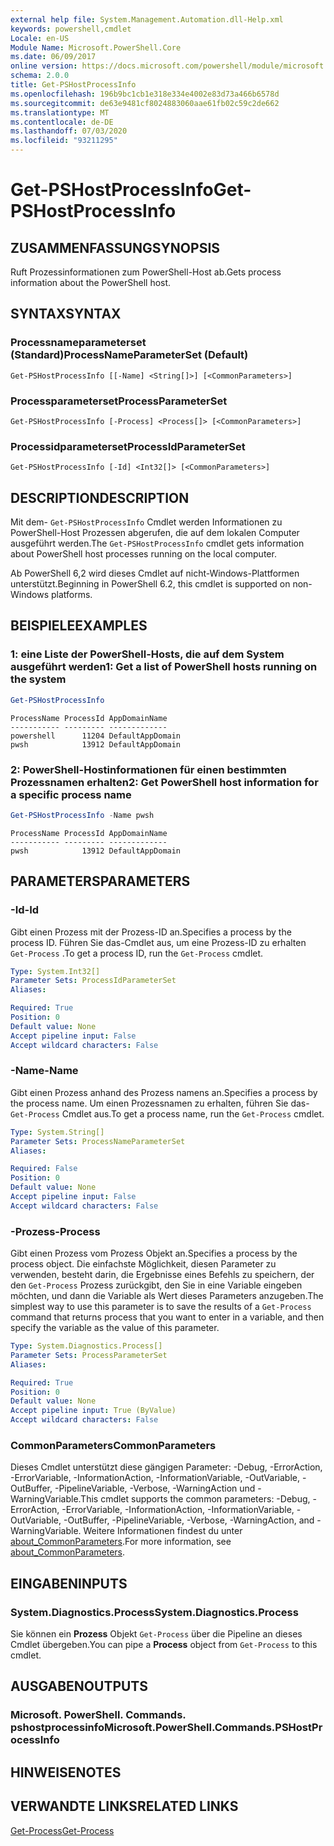 ```yaml
---
external help file: System.Management.Automation.dll-Help.xml
keywords: powershell,cmdlet
Locale: en-US
Module Name: Microsoft.PowerShell.Core
ms.date: 06/09/2017
online version: https://docs.microsoft.com/powershell/module/microsoft.powershell.core/get-pshostprocessinfo?view=powershell-7&WT.mc_id=ps-gethelp
schema: 2.0.0
title: Get-PSHostProcessInfo
ms.openlocfilehash: 196b9bc1cb1e318e334e4002e83d73a466b6578d
ms.sourcegitcommit: de63e9481cf8024883060aae61fb02c59c2de662
ms.translationtype: MT
ms.contentlocale: de-DE
ms.lasthandoff: 07/03/2020
ms.locfileid: "93211295"
---
```

# <span data-ttu-id="a73af-103">Get-PSHostProcessInfo</span><span class="sxs-lookup"><span data-stu-id="a73af-103">Get-PSHostProcessInfo</span></span>

## <span data-ttu-id="a73af-104">ZUSAMMENFASSUNG</span><span class="sxs-lookup"><span data-stu-id="a73af-104">SYNOPSIS</span></span>
<span data-ttu-id="a73af-105">Ruft Prozessinformationen zum PowerShell-Host ab.</span><span class="sxs-lookup"><span data-stu-id="a73af-105">Gets process information about the PowerShell host.</span></span>

## <span data-ttu-id="a73af-106">SYNTAX</span><span class="sxs-lookup"><span data-stu-id="a73af-106">SYNTAX</span></span>

### <span data-ttu-id="a73af-107">Processnameparameterset (Standard)</span><span class="sxs-lookup"><span data-stu-id="a73af-107">ProcessNameParameterSet (Default)</span></span>

```
Get-PSHostProcessInfo [[-Name] <String[]>] [<CommonParameters>]
```

### <span data-ttu-id="a73af-108">Processparameterset</span><span class="sxs-lookup"><span data-stu-id="a73af-108">ProcessParameterSet</span></span>

```
Get-PSHostProcessInfo [-Process] <Process[]> [<CommonParameters>]
```

### <span data-ttu-id="a73af-109">Processidparameterset</span><span class="sxs-lookup"><span data-stu-id="a73af-109">ProcessIdParameterSet</span></span>

```
Get-PSHostProcessInfo [-Id] <Int32[]> [<CommonParameters>]
```

## <span data-ttu-id="a73af-110">DESCRIPTION</span><span class="sxs-lookup"><span data-stu-id="a73af-110">DESCRIPTION</span></span>

<span data-ttu-id="a73af-111">Mit dem- `Get-PSHostProcessInfo` Cmdlet werden Informationen zu PowerShell-Host Prozessen abgerufen, die auf dem lokalen Computer ausgeführt werden.</span><span class="sxs-lookup"><span data-stu-id="a73af-111">The `Get-PSHostProcessInfo` cmdlet gets information about PowerShell host processes running on the local computer.</span></span>

<span data-ttu-id="a73af-112">Ab PowerShell 6,2 wird dieses Cmdlet auf nicht-Windows-Plattformen unterstützt.</span><span class="sxs-lookup"><span data-stu-id="a73af-112">Beginning in PowerShell 6.2, this cmdlet is supported on non-Windows platforms.</span></span>

## <span data-ttu-id="a73af-113">BEISPIELE</span><span class="sxs-lookup"><span data-stu-id="a73af-113">EXAMPLES</span></span>

### <span data-ttu-id="a73af-114">1: eine Liste der PowerShell-Hosts, die auf dem System ausgeführt werden</span><span class="sxs-lookup"><span data-stu-id="a73af-114">1: Get a list of PowerShell hosts running on the system</span></span>

```powershell
Get-PSHostProcessInfo
```

```Output
ProcessName ProcessId AppDomainName
----------- --------- -------------
powershell      11204 DefaultAppDomain
pwsh            13912 DefaultAppDomain
```

### <span data-ttu-id="a73af-115">2: PowerShell-Hostinformationen für einen bestimmten Prozessnamen erhalten</span><span class="sxs-lookup"><span data-stu-id="a73af-115">2: Get PowerShell host information for a specific process name</span></span>

```powershell
Get-PSHostProcessInfo -Name pwsh
```

```Output
ProcessName ProcessId AppDomainName
----------- --------- -------------
pwsh            13912 DefaultAppDomain
```

## <span data-ttu-id="a73af-116">PARAMETERS</span><span class="sxs-lookup"><span data-stu-id="a73af-116">PARAMETERS</span></span>

### <span data-ttu-id="a73af-117">-Id</span><span class="sxs-lookup"><span data-stu-id="a73af-117">-Id</span></span>

<span data-ttu-id="a73af-118">Gibt einen Prozess mit der Prozess-ID an.</span><span class="sxs-lookup"><span data-stu-id="a73af-118">Specifies a process by the process ID.</span></span> <span data-ttu-id="a73af-119">Führen Sie das-Cmdlet aus, um eine Prozess-ID zu erhalten `Get-Process` .</span><span class="sxs-lookup"><span data-stu-id="a73af-119">To get a process ID, run the `Get-Process` cmdlet.</span></span>

```yaml
Type: System.Int32[]
Parameter Sets: ProcessIdParameterSet
Aliases:

Required: True
Position: 0
Default value: None
Accept pipeline input: False
Accept wildcard characters: False
```

### <span data-ttu-id="a73af-120">-Name</span><span class="sxs-lookup"><span data-stu-id="a73af-120">-Name</span></span>

<span data-ttu-id="a73af-121">Gibt einen Prozess anhand des Prozess namens an.</span><span class="sxs-lookup"><span data-stu-id="a73af-121">Specifies a process by the process name.</span></span> <span data-ttu-id="a73af-122">Um einen Prozessnamen zu erhalten, führen Sie das- `Get-Process` Cmdlet aus.</span><span class="sxs-lookup"><span data-stu-id="a73af-122">To get a process name, run the `Get-Process` cmdlet.</span></span>

```yaml
Type: System.String[]
Parameter Sets: ProcessNameParameterSet
Aliases:

Required: False
Position: 0
Default value: None
Accept pipeline input: False
Accept wildcard characters: False
```

### <span data-ttu-id="a73af-123">-Prozess</span><span class="sxs-lookup"><span data-stu-id="a73af-123">-Process</span></span>

<span data-ttu-id="a73af-124">Gibt einen Prozess vom Prozess Objekt an.</span><span class="sxs-lookup"><span data-stu-id="a73af-124">Specifies a process by the process object.</span></span> <span data-ttu-id="a73af-125">Die einfachste Möglichkeit, diesen Parameter zu verwenden, besteht darin, die Ergebnisse eines Befehls zu speichern, der den `Get-Process` Prozess zurückgibt, den Sie in eine Variable eingeben möchten, und dann die Variable als Wert dieses Parameters anzugeben.</span><span class="sxs-lookup"><span data-stu-id="a73af-125">The simplest way to use this parameter is to save the results of a `Get-Process` command that returns process that you want to enter in a variable, and then specify the variable as the value of this parameter.</span></span>

```yaml
Type: System.Diagnostics.Process[]
Parameter Sets: ProcessParameterSet
Aliases:

Required: True
Position: 0
Default value: None
Accept pipeline input: True (ByValue)
Accept wildcard characters: False
```

### <span data-ttu-id="a73af-126">CommonParameters</span><span class="sxs-lookup"><span data-stu-id="a73af-126">CommonParameters</span></span>

<span data-ttu-id="a73af-127">Dieses Cmdlet unterstützt diese gängigen Parameter: -Debug, -ErrorAction, -ErrorVariable, -InformationAction, -InformationVariable, -OutVariable, -OutBuffer, -PipelineVariable, -Verbose, -WarningAction und -WarningVariable.</span><span class="sxs-lookup"><span data-stu-id="a73af-127">This cmdlet supports the common parameters: -Debug, -ErrorAction, -ErrorVariable, -InformationAction, -InformationVariable, -OutVariable, -OutBuffer, -PipelineVariable, -Verbose, -WarningAction, and -WarningVariable.</span></span> <span data-ttu-id="a73af-128">Weitere Informationen findest du unter [about_CommonParameters](https://go.microsoft.com/fwlink/?LinkID=113216).</span><span class="sxs-lookup"><span data-stu-id="a73af-128">For more information, see [about_CommonParameters](https://go.microsoft.com/fwlink/?LinkID=113216).</span></span>

## <span data-ttu-id="a73af-129">EINGABEN</span><span class="sxs-lookup"><span data-stu-id="a73af-129">INPUTS</span></span>

### <span data-ttu-id="a73af-130">System.Diagnostics.Process</span><span class="sxs-lookup"><span data-stu-id="a73af-130">System.Diagnostics.Process</span></span>

<span data-ttu-id="a73af-131">Sie können ein **Prozess** Objekt `Get-Process` über die Pipeline an dieses Cmdlet übergeben.</span><span class="sxs-lookup"><span data-stu-id="a73af-131">You can pipe a **Process** object from `Get-Process` to this cmdlet.</span></span>

## <span data-ttu-id="a73af-132">AUSGABEN</span><span class="sxs-lookup"><span data-stu-id="a73af-132">OUTPUTS</span></span>

### <span data-ttu-id="a73af-133">Microsoft. PowerShell. Commands. pshostprocessinfo</span><span class="sxs-lookup"><span data-stu-id="a73af-133">Microsoft.PowerShell.Commands.PSHostProcessInfo</span></span>

## <span data-ttu-id="a73af-134">HINWEISE</span><span class="sxs-lookup"><span data-stu-id="a73af-134">NOTES</span></span>

## <span data-ttu-id="a73af-135">VERWANDTE LINKS</span><span class="sxs-lookup"><span data-stu-id="a73af-135">RELATED LINKS</span></span>

[<span data-ttu-id="a73af-136">Get-Process</span><span class="sxs-lookup"><span data-stu-id="a73af-136">Get-Process</span></span>](../Microsoft.PowerShell.Management/get-process.md)
